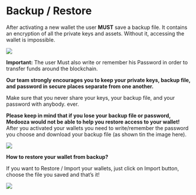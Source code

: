 # Backup / Restore

After activating a new wallet the user **MUST** save a backup file. It contains an encryption of all the private keys and assets. Without it, accessing the wallet is impossible.

![](https://medooza.io/wp-content/uploads/2018/11/medooza-wallet-faq-3-1.png)

**Important:** The user Must also write or remember his Password in order to transfer funds around the blockchain.

**Our team strongly encourages you to keep your private keys, backup file, and password in secure places separate from one another.**

Make sure that you never share your keys, your backup file, and your password with anybody. ever.

**Please keep in mind that if you lose your backup file or password, Medooza would not be able to help you restore access to your wallet!**\
After you activated your wallets you need to write/remember the password you choose and download your backup file (as shown tin the image here).

![](https://medooza.io/wp-content/uploads/2018/11/medooza-wallet-faq-3-1.png)

**How to restore your wallet from backup?**

If you want to Restore / Import your wallets, just click on Import button, choose the file you saved and that’s it!

![](https://medooza.io/wp-content/uploads/2018/11/medooza-wallet-faq-3-1.png)

